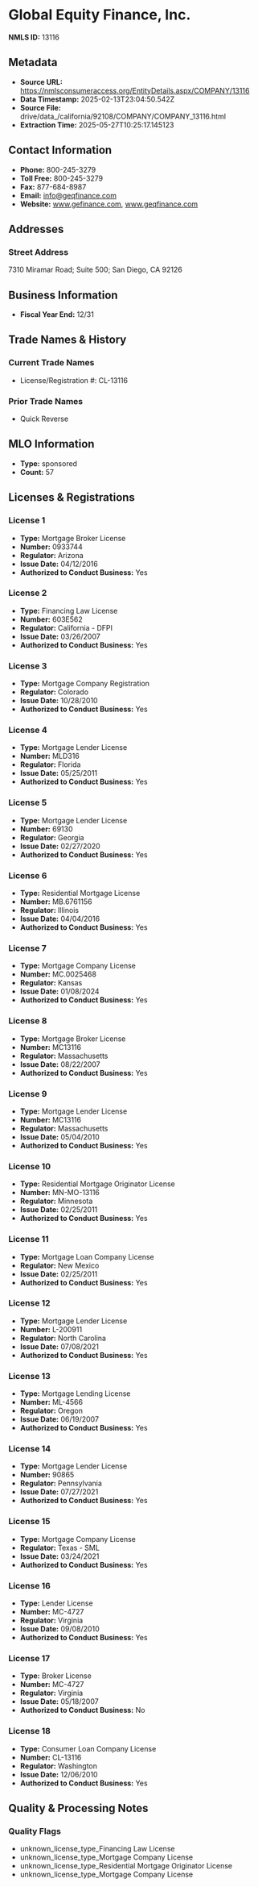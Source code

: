 # Global Equity Finance, Inc.

**NMLS ID:** 13116

## Metadata
- **Source URL:** https://nmlsconsumeraccess.org/EntityDetails.aspx/COMPANY/13116
- **Data Timestamp:** 2025-02-13T23:04:50.542Z
- **Source File:** drive/data_/california/92108/COMPANY/COMPANY_13116.html
- **Extraction Time:** 2025-05-27T10:25:17.145123

## Contact Information
- **Phone:** 800-245-3279
- **Toll Free:** 800-245-3279
- **Fax:** 877-684-8987
- **Email:** info@geqfinance.com
- **Website:** www.gefinance.com, www.geqfinance.com

## Addresses
### Street Address
7310 Miramar Road; Suite 500; San Diego, CA 92126

## Business Information
- **Fiscal Year End:** 12/31

## Trade Names & History
### Current Trade Names
- License/Registration #: CL-13116

### Prior Trade Names
- Quick Reverse

## MLO Information
- **Type:** sponsored
- **Count:** 57

## Licenses & Registrations

### License 1
- **Type:** Mortgage Broker License
- **Number:** 0933744
- **Regulator:** Arizona
- **Issue Date:** 04/12/2016
- **Authorized to Conduct Business:** Yes

### License 2
- **Type:** Financing Law License
- **Number:** 603E562
- **Regulator:** California - DFPI
- **Issue Date:** 03/26/2007
- **Authorized to Conduct Business:** Yes

### License 3
- **Type:** Mortgage Company Registration
- **Regulator:** Colorado
- **Issue Date:** 10/28/2010
- **Authorized to Conduct Business:** Yes

### License 4
- **Type:** Mortgage Lender License
- **Number:** MLD316
- **Regulator:** Florida
- **Issue Date:** 05/25/2011
- **Authorized to Conduct Business:** Yes

### License 5
- **Type:** Mortgage Lender License
- **Number:** 69130
- **Regulator:** Georgia
- **Issue Date:** 02/27/2020
- **Authorized to Conduct Business:** Yes

### License 6
- **Type:** Residential Mortgage License
- **Number:** MB.6761156
- **Regulator:** Illinois
- **Issue Date:** 04/04/2016
- **Authorized to Conduct Business:** Yes

### License 7
- **Type:** Mortgage Company License
- **Number:** MC.0025468
- **Regulator:** Kansas
- **Issue Date:** 01/08/2024
- **Authorized to Conduct Business:** Yes

### License 8
- **Type:** Mortgage Broker License
- **Number:** MC13116
- **Regulator:** Massachusetts
- **Issue Date:** 08/22/2007
- **Authorized to Conduct Business:** Yes

### License 9
- **Type:** Mortgage Lender License
- **Number:** MC13116
- **Regulator:** Massachusetts
- **Issue Date:** 05/04/2010
- **Authorized to Conduct Business:** Yes

### License 10
- **Type:** Residential Mortgage Originator License
- **Number:** MN-MO-13116
- **Regulator:** Minnesota
- **Issue Date:** 02/25/2011
- **Authorized to Conduct Business:** Yes

### License 11
- **Type:** Mortgage Loan Company License
- **Regulator:** New Mexico
- **Issue Date:** 02/25/2011
- **Authorized to Conduct Business:** Yes

### License 12
- **Type:** Mortgage Lender License
- **Number:** L-200911
- **Regulator:** North Carolina
- **Issue Date:** 07/08/2021
- **Authorized to Conduct Business:** Yes

### License 13
- **Type:** Mortgage Lending License
- **Number:** ML-4566
- **Regulator:** Oregon
- **Issue Date:** 06/19/2007
- **Authorized to Conduct Business:** Yes

### License 14
- **Type:** Mortgage Lender License
- **Number:** 90865
- **Regulator:** Pennsylvania
- **Issue Date:** 07/27/2021
- **Authorized to Conduct Business:** Yes

### License 15
- **Type:** Mortgage Company License
- **Regulator:** Texas - SML
- **Issue Date:** 03/24/2021
- **Authorized to Conduct Business:** Yes

### License 16
- **Type:** Lender License
- **Number:** MC-4727
- **Regulator:** Virginia
- **Issue Date:** 09/08/2010
- **Authorized to Conduct Business:** Yes

### License 17
- **Type:** Broker License
- **Number:** MC-4727
- **Regulator:** Virginia
- **Issue Date:** 05/18/2007
- **Authorized to Conduct Business:** No

### License 18
- **Type:** Consumer Loan Company License
- **Number:** CL-13116
- **Regulator:** Washington
- **Issue Date:** 12/06/2010
- **Authorized to Conduct Business:** Yes

## Quality & Processing Notes
### Quality Flags
- unknown_license_type_Financing Law License
- unknown_license_type_Mortgage Company License
- unknown_license_type_Residential Mortgage Originator License
- unknown_license_type_Mortgage Company License
